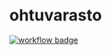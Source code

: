 # ohtuvarasto

[![workflow badge](https://github.com/emmi-ko/ohtuvarasto/workflows/CI/badge.svg)](https://github.com/emmi-ko/ohtuvarasto/actions)

